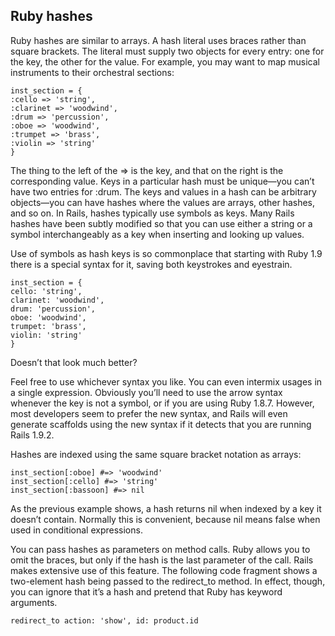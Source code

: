 
## Ruby hashes

Ruby hashes are similar to arrays. A hash literal uses braces rather than square brackets. The literal must supply two objects for every entry: one for the key, the other for the value. For example, you may want to map musical instruments to their orchestral sections:

 	inst_section = {
 	:cello => 'string',
 	:clarinet => 'woodwind',
 	:drum => 'percussion',
 	:oboe => 'woodwind',
 	:trumpet => 'brass',
 	:violin => 'string'
 	}
The thing to the left of the => is the key, and that on the right is the corresponding value. Keys in a particular hash must be unique—you can’t have two entries for :drum. The keys and values in a hash can be arbitrary objects—you can have hashes where the values are arrays, other hashes, and so on. In Rails, hashes typically use symbols as keys. Many Rails hashes have been subtly modified so that you can use either a string or a symbol interchangeably as a key when inserting and looking up values.

Use of symbols as hash keys is so commonplace that starting with Ruby 1.9 there is a special syntax for it, saving both keystrokes and eyestrain.

 	inst_section = {
 	cello: 'string',
 	clarinet: 'woodwind',
 	drum: 'percussion',
 	oboe: 'woodwind',
 	trumpet: 'brass',
 	violin: 'string'
 	}
Doesn’t that look much better?

Feel free to use whichever syntax you like. You can even intermix usages in a single expression. Obviously you’ll need to use the arrow syntax whenever the key is not a symbol, or if you are using Ruby 1.8.7. However, most developers seem to prefer the new syntax, and Rails will even generate scaffolds using the new syntax if it detects that you are running Rails 1.9.2.

Hashes are indexed using the same square bracket notation as arrays:

 	inst_section[:oboe] #=> 'woodwind'
 	inst_section[:cello] #=> 'string'
 	inst_section[:bassoon] #=> nil
As the previous example shows, a hash returns nil when indexed by a key it doesn’t contain. Normally this is convenient, because nil means false when used in conditional expressions.

You can pass hashes as parameters on method calls. Ruby allows you to omit the braces, but only if the hash is the last parameter of the call. Rails makes extensive use of this feature. The following code fragment shows a two-element hash being passed to the redirect_to method. In effect, though, you can ignore that it’s a hash and pretend that Ruby has keyword arguments.

 	redirect_to action: 'show', id: product.id


